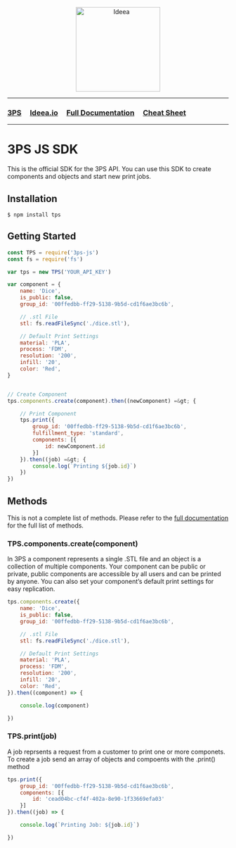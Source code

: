<p align="center">
  <img width="192" src="https://ideea.io/static/img/logo-text.svg" alt="Ideea">
</p>

---

### [3PS](https://ideea.io/3ps) &nbsp;&nbsp;&nbsp; [Ideea.io](https://ideea.io) &nbsp;&nbsp;&nbsp; [Full Documentation](https://ideea.io/docs/3ps) &nbsp;&nbsp;&nbsp; [Cheat Sheet](https://github.com/Ideea-inc/3ps-js/blob/master/docs/cheat-sheet.md)

---

# 3PS JS SDK

This is the official SDK for the 3PS API. You can use this SDK to create components and objects and start new print jobs.

## Installation

```
$ npm install tps
```

## Getting Started

```js
const TPS = require('3ps-js')
const fs = require('fs')

var tps = new TPS('YOUR_API_KEY')

var component = {
	name: 'Dice',
	is_public: false,
	group_id: '00ffedbb-ff29-5138-9b5d-cd1f6ae3bc6b',

	// .stl File
	stl: fs.readFileSync('./dice.stl'),

	// Default Print Settings
	material: 'PLA',
	process: 'FDM',
	resolution: '200',
	infill: '20',
	color: 'Red',
}


// Create Component
tps.components.create(component).then((newComponent) =&gt; {

	// Print Component
	tps.print({
		group_id: '00ffedbb-ff29-5138-9b5d-cd1f6ae3bc6b',
		fulfillment_type: 'standard',
		components: [{
			id: newComponent.id
		}]
	}).then((job) =&gt; {
		console.log(`Printing ${job.id}`)
	}) 
})
```

## Methods

This is not a complete list of methods. Please refer to the [full documentation](https://ideea.io/3ps/docs) for the full list of methods.

### TPS.components.create(component)
In 3PS a component represents a single .STL file and an object is a collection of multiple components. Your component can be public or private, public components are accessible by all users and can be printed by anyone. You can also set your component’s default print settings for easy replication.

```js
tps.components.create({
	name: 'Dice',
	is_public: false,
	group_id: '00ffedbb-ff29-5138-9b5d-cd1f6ae3bc6b',

	// .stl File
	stl: fs.readFileSync('./dice.stl'),

	// Default Print Settings
	material: 'PLA',
	process: 'FDM',
	resolution: '200',
	infill: '20',
	color: 'Red',
}).then((component) => {

	console.log(component)

})
```

### TPS.print(job)
A job reprsents a request from a customer to print one or more componets. To create a job send an array of objects and compoents with the .print() method

```js
tps.print({
	group_id: '00ffedbb-ff29-5138-9b5d-cd1f6ae3bc6b',
	components: [{
		id: 'cead04bc-cf4f-402a-8e90-1f33669efa03'
	}]
}).then((job) => {

	console.log(`Printing Job: ${job.id}`)

})
```
